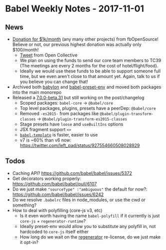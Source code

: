 # Babel Weekly Notes - 2017-11-01

## News

- [Donation for $1k/month](https://twitter.com/left_pad/status/923696620935421953) (any many other projects) from fbOpenSource! Believe or not, our previous highest donation was actually only $100/month!
  - [Tweet](https://twitter.com/opencollect/status/923707285674721280) from Open Collective
  - We plan on using the funds to send our core team members to TC39 (The meetings are every 2 months for the cost of hotel/flight/food).
  - Ideally we would use these funds to be able to support someone full time, but we even aren't close to that amount yet. Again, talk to us if you believe you can change that!
- Archived both [babylon](https://github.com/babel/babylon) and [babel-preset-env](https://github.com/babel/babel-preset-env) and moved both packages into the main monorepo
- Released a [7.0.0-beta.31](https://github.com/babel/babel/releases/tag/v7.0.0-beta.31) but still working on the post/changelog
  - Scoped packages: `babel-core` -> `@babel/core`
  - Top level packages, plugins, presets have a peerDep: `@babel/core`
  - Removed `-es2015-` from packages like `@babel/plugin-transform-classes` -> `@babel/plugin-transform-es2015-classes`
  - Stage presets have `loose` and `useBuiltIns` options
  - JSX fragment support `<>`
  - [`babel-template`](https://github.com/babel/babel/blob/master/packages/babel-template) is faster, easier to use
  - v7 is ~60% than v6 now: https://twitter.com/left_pad/status/927554660508028929

## Todos
- Caching API? https://github.com/babel/babel/issues/5372
- Get decorators working properly: https://github.com/babel/babel/pull/6107
- Do we just make `"sourceType" :"ambiguous"` the default for now?: https://github.com/babel/babel/issues/6242
- Do we resolve `.babelrc` files in node_modules, or use the cwd or something?
- How to deal with polyfilling (core-js v3, etc)
  - Is it even worth having the name `babel-polyfill` if it currently is just `core-js` + `regenerator-runtime`?
  - Ideally preset-env would allow you to substitute any polyfill in, not hardcoded to `core-js` itself either
  - How long do we wait on the [regenerator](https://github.com/facebook/regenerator) re-license, do we just make it opt-in?
